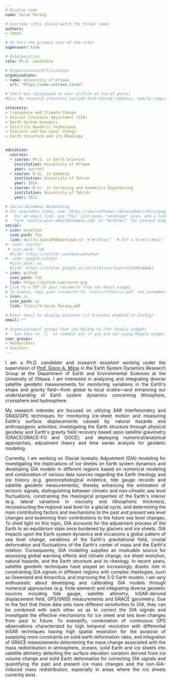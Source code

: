 ```yaml
---
# Display name
name: Soran Parang

# Username (this should match the folder name)
authors:
- admin

# Is this the primary user of the site?
superuser: true

# Role/position
role: Ph.D. Candidate

# Organizations/Affiliations
organizations:
- name: University of Ottawa
  url: "https://www.uottawa.ca/en"

# Short bio (displayed in user profile at end of posts)
#bio: My research interests include distributed robotics, mobile computing and programmable matter.

interests:
- Cryosphere and Climate Change
- Glacial Isostatic Adjustment (GIA)
- Earth System Dynamics
- Satellite Geodetic Techniques
- Glaciers and Sea Level Change
- Earth Structure and its Rheology


education:
  courses:
  - course: Ph.D. in Earth Sciences
    institution: University of Ottawa
    year: current
  - course: M.Sc. in Geodesy
    institution: University of Tehran
    year: 2014
  - course: B.Sc. in Surveying and Geomatics Engineering
    institution: University of Tehran
    year: 2011

# Social/Academic Networking
# For available icons, see: https://sourcethemes.com/academic/docs/page-builder/#icons
#   For an email link, use "fas" icon pack, "envelope" icon, and a link in the
#   form "mailto:your-email@example.com" or "#contact" for contact widget.
social:
- icon: envelope
  icon_pack: fas
  link: mailto:spara098@uottawa.ca  #'#contact'  # For a direct email link, use "mailto:test@example.org".
#- icon: twitter
 # icon_pack: fab
  #link: https://twitter.com/GeorgeCushen
#- icon: google-scholar
  #icon_pack: ai
  #link: https://scholar.google.co.uk/citations?user=sIwtMXoAAAAJ
- icon: github
  icon_pack: fab
  link: https://github.com/soran-prg
# Link to a PDF of your resume/CV from the About widget.
# To enable, copy your resume/CV to `static/files/cv.pdf` and uncomment the lines below.
- icon: cv
  icon_pack: ai 
  link: files/CV-Soran Parang.pdf

# Enter email to display Gravatar (if Gravatar enabled in Config)
email: ""

# Organizational groups that you belong to (for People widget)
#   Set this to `[]` or comment out if you are not using People widget.
user_groups:
- Researchers
- Visitors
---
```


<DIV align="justify">

I am a _Ph.D. candidate_ and _research assistant_ working under the supervision of [Prof. Glenn A. Milne](https://science.uottawa.ca/earth/people/milne-glenn) in the Earth System Dynamics Research Group at the Department of Earth and Environmental Sciences at the University of Ottawa. I am interested in analyzing and integrating diverse satellite geodetic measurements for monitoring variations in the Earth's shape and gravity field—from global to local scales—and enhancing our understanding of Earth system dynamics concerning lithosphere, cryosphere and hydrosphere. 


My research interests are focused on utilizing SAR Interferometry and GNSS/GPS techniques for monitoring ice-sheet motion and measuring Earth's surface displacements caused by natural hazards and anthropogenic activities; investigating the Earth structure through physical geodesy and Earth's gravity field recovery based upon satellite gravimetry (GRACE/GRACE-FO and GOCE); and deploying numerical/analytical approaches, adjustment theory and time series analysis for geodetic modeling.


Currently, I am working on Glacial Isostatic Adjustment (GIA) modeling for investigating the implications of ice sheets on Earth system dynamics and developing GIA models in different regions based on numerical modeling and combination of various data sources regarding the Earth rheology and ice history (e.g. geomorphological evidence, tide gauge records and satellite geodetic measurements), thereby enhancing the estimation of tectonic signals, distinguishing between climatic and non-climatic sea level fluctuations, constraining the rheological properties of the Earth's interior (e.g. lateral variations in viscosity and lithospheric thickness), reconstructing the regional seal level for a glacial cycle, and determining the main contributing factors and mechanisms to the past and present sea level changes and examining their contributions to the future sea level changes. To shed light on this topic, GIA accounts for the adjustment process of the Earth to an equilibrium state once burdened by glaciers and ice sheets. GIA impacts upon the Earth system dynamics and occasions a global pattern of sea level change, variations of the Earth's gravitational field, crustal deformation and fluctuations of the Earth's center of mass and the Earth's rotation. Consequently, GIA modeling supplies an invaluable source for assessing global warming effects and climate change, ice sheet evolution, natural hazards, and the Earth structure and its rheology. In recent years, satellite geodetic techniques have played an increasingly drastic role in constraining GIA signals in different regions with complex rheologies, such as Greenland and Antarctica, and improving the 3-D Earth models. I am very enthusiastic about developing and calibrating GIA models through numerical approaches (e.g. finite element) and integrating diverse geodetic sources including tide gauge, satellite altimetry, InSAR-derived displacement field, GPS/GNSS measurements and GRACE garvimetry. Due to the fact that these data sets have different sensitivities to GIA, they can be combined with each other so as to correct the GIA signals and investigate the effective mechanisms for ice sheet and sea level changes from past to future. To exemplify, combination of continuous GPS observations characterized by high temporal resolution with differential InSAR techniques having high spatial resolution for the purpose of supplying more constraints on solid earth deformation rates, and integration of GRACE measurements determining the mass change associated with the mass redistribution in atmosphere, oceans, solid Earth and ice sheets into satellite altimetry detecting the surface elevation variation derived from ice volume change and solid Earth deformation for correcting GIA signals and quantifying the past and present ice mass changes and the non-GIA-induced mass redistribution, especially in areas where the ice sheets currently exist.

</DIV>

